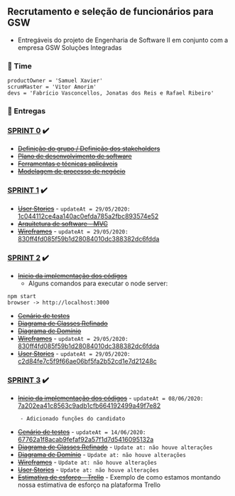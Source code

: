 ## Recrutamento e seleção de funcionários para GSW

- Entregáveis do projeto de Engenharia de Software II em conjunto com a empresa GSW Soluções Integradas

### :triangular_flag_on_post: Time

```
productOwner = 'Samuel Xavier'
scrumMaster = 'Vitor Amorim'
devs = 'Fabrício Vasconcellos, Jonatas dos Reis e Rafael Ribeiro'
```

### :round_pushpin: Entregas

### [SPRINT 0] :heavy_check_mark:
- ~~[Definição do grupo / Definição dos stakeholders]~~
- ~~[Plano de desenvolvimento de software]~~
- ~~[Ferramentas e técnicas aplicáveis]~~
- ~~[Modelagem de processo de negócio]~~

### [SPRINT 1] :heavy_check_mark:
- ~~[User Stories]~~ - ```updateAt = 29/05/2020: ```[1c044112ce4aa140ac0efda785a2fbc893574e52]
- ~~[Arquitetura de software - MVC]~~
- ~~[Wireframes]~~ - ```updateAt = 29/05/2020: ```[830ff4fd085f59b1d28084010dc388382dc6fdda]

### [SPRINT 2] :heavy_check_mark:
- ~~[Inicio da implementação dos códigos]~~
  - Alguns comandos para executar o node server:
```
npm start
browser -> http://localhost:3000
```
- ~~[Cenário de testes]~~
- ~~[Diagrama de Classes Refinado]~~
- ~~[Diagrama de Domínio]~~
- ~~[Wireframes]~~ - ```updateAt = 29/05/2020: ```[830ff4fd085f59b1d28084010dc388382dc6fdda]
- ~~[User Stories]~~ - ```updateAt = 29/05/2020: ```[c2d84fe7c5f9f66ae06bf5fa2b52cd1e7d21248c]

### [SPRINT 3] :heavy_check_mark:
- ~~[Inicio da implementação dos códigos]~~ - ```updateAt = 08/06/2020: ```[7a202ea41c8563c9adb1cfb664192499a49f7e82]
```
    - Adicionado funções do candidato
```
- ~~[Cenário de testes]~~ - ```updateAt = 14/06/2020: ```[67762a1f8acab9fefaf92a57f1d7d5416095132a]
- ~~[Diagrama de Classes Refinado]~~ - ```Update at: não houve alterações ```
- ~~[Diagrama de Domínio]~~ - ```Update at: não houve alterações ```
- ~~[Wireframes]~~ - ```Update at: não houve alterações ```
- ~~[User Stories]~~ - ```Update at: não houve alterações ```
- ~~[Estimativa de esforço - Trello]~~ - Exemplo de como estamos montando nossa estimativa de esforço na plataforma Trello

[SPRINT 0]: <https://github.com/fabsvas/ENGSW2_GSW/tree/master/SPRINT%200>
[Definição do grupo / Definição dos stakeholders]: <https://github.com/fabsvas/ENGSW2_GSW/blob/master/SPRINT%200/DefinicaoGrupoStakeholders.pdf>
[Plano de desenvolvimento de software]: <https://github.com/fabsvas/ENGSW2_GSW/blob/master/SPRINT%200/PlanoDesenvolvimentoSoftware.pdf>
[Ferramentas e técnicas aplicáveis]: <https://github.com/fabsvas/ENGSW2_GSW/blob/master/SPRINT%200/Tecnologias.pdf>
[Modelagem de processo de negócio]: <https://github.com/fabsvas/ENGSW2_GSW/blob/master/SPRINT%200/ModelagemDeProcessoDeNegocio.jpeg>

[SPRINT 1]: <https://github.com/fabsvas/ENGSW2_GSW/tree/master/SPRINT%201>
[User Stories]: <https://github.com/fabsvas/ENGSW2_GSW/blob/master/SPRINT%201/UserStories.pdf>
[Arquitetura de software - MVC]: <https://github.com/fabsvas/ENGSW2_GSW/blob/master/SPRINT%201/ArquiteturaSoftwareMVC.pdf>
[Wireframes]: <https://github.com/fabsvas/ENGSW2_GSW/blob/master/SPRINT%201/Wireframes.pdf>
[1c044112ce4aa140ac0efda785a2fbc893574e52]: <https://github.com/fabsvas/ENGSW2_GSW/blob/1c044112ce4aa140ac0efda785a2fbc893574e52/SPRINT%201/UserStories.pdf>

[SPRINT 2]: <https://github.com/fabsvas/ENGSW2_GSW/tree/master/SPRINT%202>
[Inicio da implementação dos códigos]: <https://github.com/fabsvas/ENGSW2_GSW/tree/master/SPRINT%202/InicioImplementacao>
[Cenário de testes]: <https://github.com/fabsvas/ENGSW2_GSW/blob/master/SPRINT%202/CenarioTestes.pdf>
[Diagrama de Classes Refinado]: <https://github.com/fabsvas/ENGSW2_GSW/blob/master/SPRINT%202/DiagramaClasses.pdf>
[Diagrama de Domínio]: <https://github.com/fabsvas/ENGSW2_GSW/blob/master/SPRINT%202/DiagramaDominio.pdf>
[c2d84fe7c5f9f66ae06bf5fa2b52cd1e7d21248c]: <https://github.com/fabsvas/ENGSW2_GSW/blob/c2d84fe7c5f9f66ae06bf5fa2b52cd1e7d21248c/SPRINT%201/UserStories.pdf>
[830ff4fd085f59b1d28084010dc388382dc6fdda]: <https://github.com/fabsvas/ENGSW2_GSW/blob/830ff4fd085f59b1d28084010dc388382dc6fdda/SPRINT%201/Wireframes.pdf>

[SPRINT 3]: <https://github.com/fabsvas/ENGSW2_GSW/tree/master/SPRINT%203>
[Estimativa de esforço - Trello]: <https://github.com/fabsvas/ENGSW2_GSW/blob/master/SPRINT%203/EstimativaDeEsforcoTrelloExemplo.pdf>
[7a202ea41c8563c9adb1cfb664192499a49f7e82]: <https://github.com/fabsvas/ENGSW2_GSW/commit/7a202ea41c8563c9adb1cfb664192499a49f7e82>
[67762a1f8acab9fefaf92a57f1d7d5416095132a]: <https://github.com/fabsvas/ENGSW2_GSW/blob/master/SPRINT%203/CenarioDeTestes.pdf>
